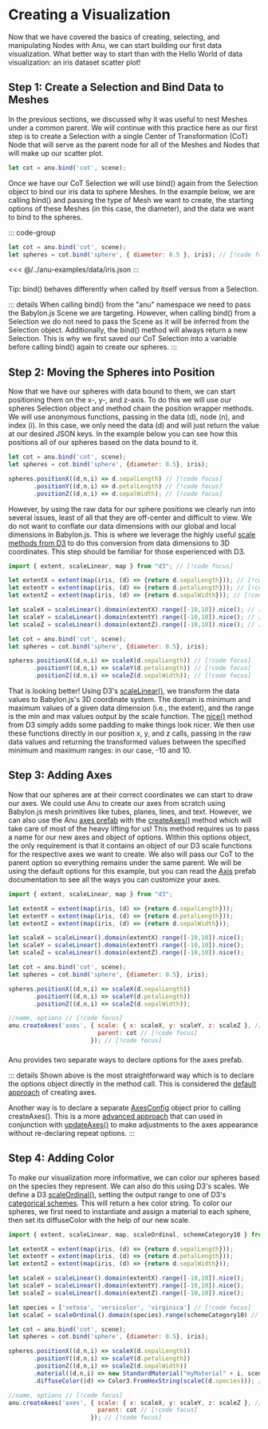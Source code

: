 <script setup>
  import multiView from "../vue_components/multiView.vue"
</script>

<multiView>

# Creating a Visualization

Now that we have covered the basics of creating, selecting, and manipulating Nodes with Anu, we can start building our first data visualization. What better way to start than with the Hello World of data visualization: an iris dataset scatter plot!

## Step 1: Create a Selection and Bind Data to Meshes

In the previous sections, we discussed why it was useful to nest Meshes under a common parent. We will continue with this practice here as our first step is to create a Selection with a single Center of Transformation (CoT) Node that will serve as the parent node for all of the Meshes and Nodes that will make up our scatter plot.

```js
let cot = anu.bind('cot', scene);
```

Once we have our CoT Selection we will use bind() again from the Selection object to bind our iris data to sphere Meshes. In the example below, we are calling bind() and passing the type of Mesh we want to create, the starting options of these Meshes (in this case, the diameter), and the data we want to bind to the spheres.


::: code-group
```js
let cot = anu.bind('cot', scene);
let spheres = cot.bind('sphere', { diameter: 0.5 }, iris); // [!code focus]
```

<<< @/../anu-examples/data/iris.json
:::


<inlineView scene="step1" :inspector="true" />


<div class="tip custom-block" style="padding-top: 8px">
Tip: bind() behaves differently when called by itself versus from a Selection.

::: details
When calling bind() from the "anu" namespace we need to pass the Babylon.js Scene we are targeting. However, when calling bind() from a Selection we do not need to pass the Scene as it will be inferred from the Selection object. Additionally, the bind() method will always return a new Selection. This is why we first saved our CoT Selection into a variable before calling bind() again to create our spheres.
:::

</div>

## Step 2: Moving the Spheres into Position

Now that we have our spheres with data bound to them, we can start positioning them on the x-, y-, and z-axis. To do this we will use our spheres Selection object and method chain the position wrapper methods. We will use anonymous functions, passing in the data (d), node (n), and index (i). In this case, we only need the data (d) and will just return the value at our desired JSON keys. In the example below you can see how this positions all of our spheres based on the data bound to it.

```js
let cot = anu.bind('cot', scene);
let spheres = cot.bind('sphere', {diameter: 0.5}, iris);

spheres.positionX((d,n,i) => d.sepalLength) // [!code focus]
       .positionY((d,n,i) => d.petalLength) // [!code focus]
       .positionZ((d,n,i) => d.sepalWidth); // [!code focus]
```


<inlineView scene="step2" />

However, by using the raw data for our sphere positions we clearly run into several issues, least of all that they are off-center and difficult to view. We do not want to conflate our data dimensions with our global and local dimensions in Babylon.js. This is where we leverage the highly useful [scale methods from D3](https://d3js.org/d3-scale) to do this conversion from data dimensions to 3D coordinates. This step should be familiar for those experienced with D3.

```js
import { extent, scaleLinear, map } from "d3"; // [!code focus]

let extentX = extent(map(iris, (d) => {return d.sepalLength})); // [!code focus]
let extentY = extent(map(iris, (d) => {return d.petalLength})); // [!code focus]
let extentZ = extent(map(iris, (d) => {return d.sepalWidth})); // [!code focus]

let scaleX = scaleLinear().domain(extentX).range([-10,10]).nice(); // [!code focus]
let scaleY = scaleLinear().domain(extentY).range([-10,10]).nice(); // [!code focus]
let scaleZ = scaleLinear().domain(extentZ).range([-10,10]).nice(); // [!code focus]

let cot = anu.bind('cot', scene);
let spheres = cot.bind('sphere', {diameter: 0.5}, iris);

spheres.positionX((d,n,i) => scaleX(d.sepalLength)) // [!code focus]
       .positionY((d,n,i) => scaleY(d.petalLength)) // [!code focus]
       .positionZ((d,n,i) => scaleZ(d.sepalWidth)); // [!code focus]
```

<inlineView scene="step3" />

That is looking better! Using D3's [scaleLinear()](https://d3js.org/d3-scale/linear), we transform the data values to Babylon.js's 3D coordinate system. The domain is minimum and maximum values of a given data dimension (i.e., the extent), and the range is the min and max values output by the scale function. The [nice()](https://d3js.org/d3-scale/linear#linear_nice) method from D3 simply adds some padding to make things look nicer. We then use these functions directly in our position x, y, and z calls, passing in the raw data values and returning the transformed values between the specified minimum and maximum ranges: in our case, -10 and 10.

## Step 3: Adding Axes

Now that our spheres are at their correct coordinates we can start to draw our axes. We could use Anu to create our axes from scratch using Babylon.js mesh primitives like tubes, planes, lines, and text. However, we can also use the Anu [axes prefab](./prefabs/axes.md) with the [createAxes()](../api/modules.md#createaxes) method which will take care of most of the heavy lifting for us! This method requires us to pass a name for our new axes and object of options. Within this options object, the only requirement is that it contains an object of our D3 scale functions for the respective axes we want to create. We also will pass our CoT to the parent option so everything remains under the same parent. We will be using the default options for this example, but you can read the [Axis](../api/classes/Axis.md) prefab documentation to see all the ways you can customize your axes.

```js
import { extent, scaleLinear, map } from "d3";

let extentX = extent(map(iris, (d) => {return d.sepalLength}));
let extentY = extent(map(iris, (d) => {return d.petalLength}));
let extentZ = extent(map(iris, (d) => {return d.sepalWidth}));

let scaleX = scaleLinear().domain(extentX).range([-10,10]).nice();
let scaleY = scaleLinear().domain(extentY).range([-10,10]).nice();
let scaleZ = scaleLinear().domain(extentZ).range([-10,10]).nice();

let cot = anu.bind('cot', scene);
let spheres = cot.bind('sphere', {diameter: 0.5}, iris);

spheres.positionX((d,n,i) => scaleX(d.sepalLength))
       .positionY((d,n,i) => scaleY(d.petalLength))
       .positionZ((d,n,i) => scaleZ(d.sepalWidth));

//name, options // [!code focus]
anu.createAxes('axes', { scale: { x: scaleX, y: scaleY, z: scaleZ }, // [!code focus]
                         parent: cot // [!code focus]
                       }); // [!code focus]
```

<inlineView scene="step5" />

<div class="tip custom-block" style="padding-top: 8px">
Anu provides two separate ways to declare options for the axes prefab.

::: details
Shown above is the most straightforward way which is to declare the options object directly in the method call. This is considered the [default approach](./prefabs/axes.md#default-3d-axes) of creating axes.

Another way is to declare a separate [AxesConfig](../api/classes/AxesConfig.md) object prior to calling createAxes(). This is a more [advanced approach](http://localhost:5173/anu/guide/prefabs/axes.html#using-axisconfig) that can used in conjunction with [updateAxes()](../api/classes/Axis.md#updateaxes) to make adjustments to the axes appearance without re-declaring repeat options.
:::

</div>

## Step 4: Adding Color

To make our visualization more informative, we can color our spheres based on the species they represent. We can also do this using D3's scales. We define a D3 [scaleOrdinal()](https://d3js.org/d3-scale/ordinal), setting the output range to one of D3's [categorical schemes](https://d3js.org/d3-scale-chromatic/categorical). This will return a hex color string. To color our spheres, we first need to instantiate and assign a material to each sphere, then set its diffuseColor with the help of our new scale.

```js
import { extent, scaleLinear, map, scaleOrdinal, schemeCategory10 } from "d3"; // [!code focus]

let extentX = extent(map(iris, (d) => {return d.sepalLength}));
let extentY = extent(map(iris, (d) => {return d.petalLength}));
let extentZ = extent(map(iris, (d) => {return d.sepalWidth}));

let scaleX = scaleLinear().domain(extentX).range([-10,10]).nice();
let scaleY = scaleLinear().domain(extentY).range([-10,10]).nice();
let scaleZ = scaleLinear().domain(extentZ).range([-10,10]).nice();

let species = ['setosa', 'versicolor', 'virginica'] // [!code focus]
let scaleC = scaleOrdinal().domain(species).range(schemeCategory10) // [!code focus]

let cot = anu.bind('cot', scene);
let spheres = cot.bind('sphere', {diameter: 0.5}, iris);

spheres.positionX((d,n,i) => scaleX(d.sepalLength))
       .positionY((d,n,i) => scaleY(d.petalLength))
       .positionZ((d,n,i) => scaleZ(d.sepalWidth))
       .material((d,n,i) => new StandardMaterial("myMaterial" + i, scene)) // [!code focus]
       .diffuseColor((d) => Color3.FromHexString(scaleC(d.species))); // [!code focus]

//name, options // [!code focus]
anu.createAxes('axes', { scale: { x: scaleX, y: scaleY, z: scaleZ }, // [!code focus]
                         parent: cot // [!code focus]
                       }); // [!code focus]
```

<inlineView scene="step6" />


</multiView>


